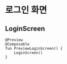 # 로그인 화면

## LoginScreen



```
@Preview
@Composable
fun PreviewLoginScreen() {
    LoginScreen()
}
```